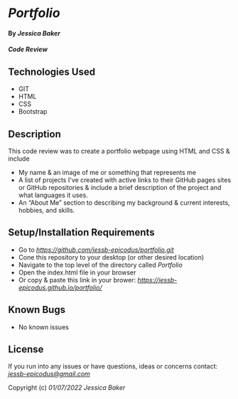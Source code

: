 # _Portfolio_

#### By _**Jessica Baker**_

#### _Code Review_

## Technologies Used

* GIT
* HTML
* CSS
* Bootstrap

## Description

This code review was to create a portfolio webpage using HTML and CSS & include 
* My name & an image of me or something that represents me
* A list of projects I've created with active links to their GitHub pages sites or GitHub repositories & include a brief description of the project and what languages it uses.
* An “About Me” section to describing my background & current interests, hobbies, and skills.

## Setup/Installation Requirements

* Go to _https://github.com/jessb-epicodus/portfolio.git_
* Cone this repository to your desktop (or other desired location)
* Navigate to the top level of the directory called _Portfolio_
* Open the index.html file in your browser
* Or copy & paste this link in your brower: _https://jessb-epicodus.github.io/portfolio/_

## Known Bugs

* No known issues

## License

If you run into any issues or have questions, ideas or concerns contact: _<jessb-epicodus@gmail.com>_

Copyright (c) _01/07/2022_ _Jessica Baker_